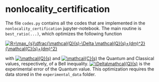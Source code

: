 # nonlocality_certification

The file ``codes.py`` contains all the codes that are implemented in the  ``nonlocality_certification`` jupyter-notebook. The main routine is ``best_ratio(...)``, 
which optimizes the following function

<a href="https://www.codecogs.com/eqnedit.php?latex=R=\max_{s}\dfrac{\mathcal{Q}(s)-\Delta&space;\mathcal{Q}(s)&plus;(dm)^2}{\mathcal{C}(s)&plus;(dm)^2}" target="_blank"><img src="https://latex.codecogs.com/gif.latex?R=\max_{s}\dfrac{\mathcal{Q}(s)-\Delta&space;\mathcal{Q}(s)&plus;(dm)^2}{\mathcal{C}(s)&plus;(dm)^2}" title="R=\max_{s}\dfrac{\mathcal{Q}(s)-\Delta \mathcal{Q}(s)+(dm)^2}{\mathcal{C}(s)+(dm)^2}" /></a>

with <a href="https://www.codecogs.com/eqnedit.php?latex=\inline&space;\mathcal{Q}(s)" target="_blank"><img src="https://latex.codecogs.com/gif.latex?\inline&space;\mathcal{Q}(s)" title="\mathcal{Q}(s)" /></a> and <a href="https://www.codecogs.com/eqnedit.php?latex=\inline&space;\mathcal{C}(s)" target="_blank"><img src="https://latex.codecogs.com/gif.latex?\inline&space;\mathcal{C}(s)" title="\mathcal{C}(s)" /></a> the Quantum and Classical values, respectively, of a Bell inequality. <a href="https://www.codecogs.com/eqnedit.php?latex=\inline&space;\Delta\mathcal{Q}(s)" target="_blank"><img src="https://latex.codecogs.com/gif.latex?\inline&space;\Delta\mathcal{Q}(s)" title="\Delta\mathcal{Q}(s)" /></a> is the experimental error of the Quantum value. This optimization requires the data stored in the ``experimental_data`` folder. 

